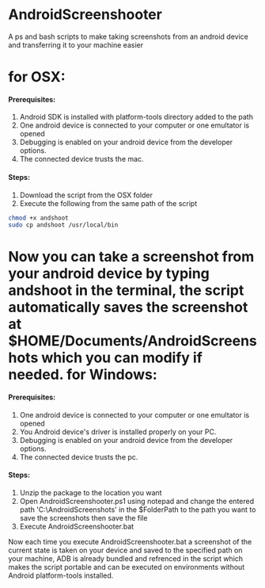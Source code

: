 AndroidScreenshooter
====================

A ps and bash scripts to make taking screenshots from an android device and transferring it to your machine easier

for OSX:
========
#### Prerequisites:
1. Android SDK is installed with platform-tools directory added to the path
2. One android device is connected to your computer or one emultator is opened
3. Debugging is enabled on your android device from the developer options.
4. The connected device trusts the mac.

#### Steps:
1. Download the script from the OSX folder
2. Execute the following from the same path of the script
```bash
chmod +x andshoot
sudo cp andshoot /usr/local/bin
```
Now you can take a screenshot from your android device by typing andshoot in the terminal, the script automatically saves the screenshot at $HOME/Documents/AndroidScreenshots which you can modify if needed.
for Windows:
==============
#### Prerequisites:
1. One android device is connected to your computer or one emultator is opened
2. You Android device's driver is installed properly on your PC.
3. Debugging is enabled on your android device from the developer options.
4. The connected device trusts the pc.

#### Steps:
1. Unzip the package to the location you want
2. Open AndroidScreenshooter.ps1 using notepad and change the entered path 'C:\AndroidScreenshots\' in the $FolderPath to the path you want to save the screenshots then save the file
3. Execute AndroidScreenshooter.bat

Now each time you execute AndroidScreenshooter.bat a screenshot of the current state is taken on your device and saved to the specified path on your machine, ADB is already bundled and refrenced in the script which makes the script portable and can be executed on environments without Android platform-tools installed.
